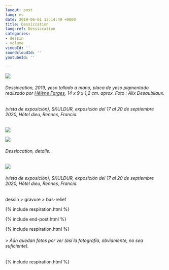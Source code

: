 ```yaml
---
layout: post
lang: es
date: 2019-06-01 12:14:49 +0000
title: Dessiccation
lang-ref: Dessiccation
categories:
- dessin
- volume
vimeoId: ''
soundcloudId: ''
youtubeId: ''

---
```

![](/mepierdoparaver/imgs/disseccation-01.jpg)

###### _Dessiccation_, 2019, yeso tallado a mano, placa de yeso pigmentado realizado por [Hélène Farges](http://base.ddab.org/helene-farges), 14 x 9 x 1,2 cm. aprox. Foto : Alix Desaubliaux.

###### (vista de exposición), _SKULDUR_, exposición del 17 al 20 de septiembre 2020, Hôtel dieu, Rennes, Francia.

![](/mepierdoparaver/imgs/disseccation-02.jpg)

![](/mepierdoparaver/imgs/disseccation-03.jpg)

###### _Dessiccation_, detalle.

![](/mepierdoparaver/imgs/disseccation-04.jpg)

###### (vista de exposición), _SKULDUR_, exposición del 17 al 20 de septiembre 2020, Hôtel dieu, Rennes, Francia.

dessin > gravure > bas-relief

{% include respiration.html %}

{% include end-post.html %}

{% include respiration.html %}

###### _> Aún quedan fotos por ver (así la fotografía, obviamente, no sea suficiente)._

{% include respiration.html %}